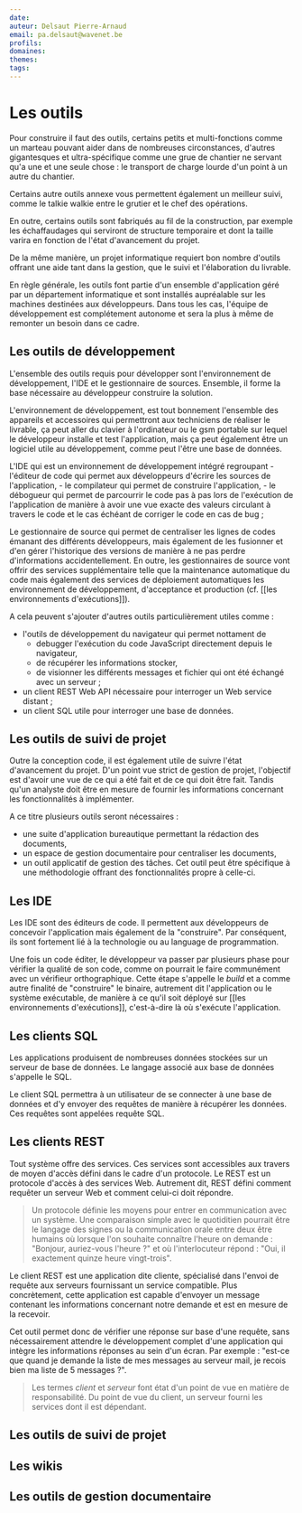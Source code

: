 ```yaml
---
date: 
auteur: Delsaut Pierre-Arnaud 
email: pa.delsaut@wavenet.be
profils:
domaines:
themes:
tags:
---
```

# Les outils

Pour construire il faut des outils, certains petits et multi-fonctions comme un marteau pouvant aider dans de nombreuses circonstances, d'autres gigantesques et ultra-spécifique comme une grue de chantier ne servant qu'a une et une seule chose : le transport de charge lourde d'un point à un autre du chantier.

Certains autre outils annexe vous permettent également un meilleur suivi, comme le talkie walkie entre le grutier et le chef des opérations.

En outre, certains outils sont fabriqués au fil de la construction, par exemple les échaffaudages qui serviront de structure temporaire et dont la taille varira en fonction de l'état d'avancement du projet.

De la même manière, un projet informatique requiert bon nombre d'outils offrant une aide tant dans la gestion, que le suivi et l'élaboration du livrable.

En règle générale, les outils font partie d'un ensemble d'application géré par un département informatique et sont installés aupréalable sur les machines destinées aux développeurs. Dans tous les cas, l'équipe de développement est complétement autonome et sera la plus à même de remonter un besoin dans ce cadre.  

## Les outils de développement

L'ensemble des outils requis pour développer sont l'environnement de développement, l'IDE et le gestionnaire de sources. Ensemble, il forme la base nécessaire au développeur construire la solution.

L'environnement de développement, est tout bonnement l'ensemble des appareils et accessoires qui permettront aux techniciens de réaliser le livrable, ça peut aller du clavier à l'ordinateur ou le gsm portable sur lequel le développeur installe et test l'application, mais ça peut également être un logiciel utile au développement, comme peut l'être une base de données.

L'IDE qui est un environnement de développement intégré regroupant 
	- l'éditeur de code qui permet aux développeurs d'écrire les sources de l'application,
	- le compilateur qui permet de construire l'application,
	- le débogueur qui permet de parcourrir le code pas à pas lors de l'exécution de l'application de manière à avoir une vue exacte des valeurs circulant à travers le code et le cas échéant de corriger le code en cas de bug ;

Le gestionnaire de source qui permet de centraliser les lignes de codes émanant des différents développeurs, mais également de les fusionner et d'en gérer l'historique des versions de manière à ne pas perdre d'informations accidentellement. En outre, les gestionnaires de source vont offrir des services supplémentaire telle que la maintenance automatique du code mais également des services de déploiement automatiques les environnement de développement, d'acceptance et production (cf. [[les environnements d'exécutions]]).

A cela peuvent s'ajouter d'autres outils particulièrement utiles comme : 
- l'outils de développement du navigateur qui permet nottament de 
	- debugger l'exécution du code JavaScript directement depuis le navigateur,
	- de récupérer les informations stocker,
	- de visionner les différents messages et fichier qui ont été échangé avec un serveur ;
- un client REST Web API nécessaire pour interroger un Web service distant ;
- un client SQL utile pour interroger une base de données.

## Les outils de suivi de projet

Outre la conception code, il est également utile de suivre l'état d'avancement du projet. D'un point vue strict de gestion de projet, l'objectif est d'avoir une vue de ce qui a été fait et de ce qui doit être fait. Tandis qu'un analyste doit être en mesure de fournir les informations concernant les fonctionnalités à implémenter.

A ce titre plusieurs outils seront nécessaires :
- une suite d'application bureautique permettant la rédaction des documents,
- un espace de gestion documentaire pour centraliser les documents,
- un outil applicatif de gestion des tâches. Cet outil peut être spécifique à une méthodologie offrant des fonctionnalités propre à celle-ci.

## Les IDE

Les IDE sont des éditeurs de code. ll permettent aux développeurs de concevoir l'application mais également de la "construire". Par conséquent, ils sont fortement lié à la technologie ou au language de programmation.

Une fois un code éditer, le développeur va passer par plusieurs phase pour vérifier la qualité de son code, comme on pourrait le faire communément avec un vérifieur orthographique. Cette étape s'appelle le *build* et a comme autre finalité de "construire" le binaire, autrement dit l'application ou le système exécutable, de manière à ce qu'il soit déployé sur [[les environnements d'exécutions]], c'est-à-dire là où s'exécute l'application.

## Les clients SQL

Les applications produisent de nombreuses données stockées sur un serveur de base de données. Le langage associé aux base de données s'appelle le SQL. 

Le client SQL permettra à un utilisateur de se connecter à une base de données et d'y envoyer des requêtes de manière à récupérer les données. Ces requêtes sont appelées requête SQL.

## Les clients REST

Tout système offre des services. Ces services sont accessibles aux travers de moyen d'accès défini dans le cadre d'un protocole. Le REST est un protocole d'accès à des services Web. Autrement dit, REST défini comment requêter un serveur Web et comment celui-ci doit répondre.

>Un protocole définie les moyens pour entrer en communication avec un système. Une comparaison simple avec le quotiditien pourrait être le langage des signes ou la communication orale entre deux être humains où lorsque l'on souhaite connaître l'heure on demande : "Bonjour, auriez-vous l'heure ?" et où l'interlocuteur répond : "Oui, il exactement quinze heure vingt-trois". 

Le client REST est une application dite cliente, spécialisé dans l'envoi de requête aux serveurs fournissant un service compatible. Plus concrètement, cette application est capable d'envoyer un message contenant les informations concernant notre demande et est en mesure de la recevoir. 

Cet outil permet donc de vérifier une réponse sur base d'une requête, sans nécessairement attendre le développement complet d'une application qui intègre les informations réponses au sein d'un écran. Par exemple : "est-ce que quand je demande la liste de mes messages au serveur mail, je recois bien ma liste de 5 messages ?".

>Les termes *client* et *serveur* font état d'un point de vue en matière de responsabilité. Du point de vue du client, un serveur fourni les services dont il est dépendant. 

## Les outils de suivi de projet

## Les wikis

## Les outils de gestion documentaire


